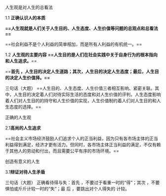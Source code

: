 
人生观是对人生的总看法

1.1  **正确认识人的本质**

**==人生观就是人们关于人生目的、人生态度、人生价值等问题的总观点和总看法==**

==社会利益不是个人利益的简单相加，而是所有人利益的有机统一。==

1.2  **人生观的主要内容**
**==人生目的是人们在社会实践中关于自身行为的根本指向和人生追求。**==

==**首先 ，人生目的决定人生道路；其次，人生目的决定人生态度；最后，人生目的决定人生价值择。==**

三句话（大题）
==人生目的、人生态度、人生价值三者相互影响、紧密关联。其中，人生目的决定着人们对待实际生活的态度和对人生价值的评判，人生态度影响着人们对人生目的的持守和人生价值的实现，人生价值制约着人们对人生目的和人生态度的选择。==

正确的人生观

2.1**高尚的人生追求**

==社会主义市场经济鼓励人们追求个人的正当利益，因为只有各市场主体的正当利益得到满足，经济才更有活力。但同时，各市场主体正当利益的满足，不仅有赖于其他人的劳动和付出，而且需要公平有序的市场环境。==

创造有意义的人生

3.1**辩证对待人生矛盾**

三句话（大题）
正确看待得与失：首先 ，不要过于看重一时的“得”；其次 ，不要惧怕或斤斤计较一时的“失”；最 后 ，要跳出对个人得失的 计较。


